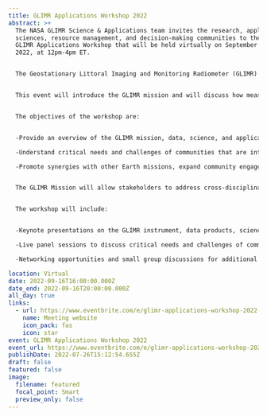 ```yaml
---
title: GLIMR Applications Workshop 2022
abstract: >+
  The NASA GLIMR Science & Applications team invites the research, applied
  sciences, resource management, and decision-making communities to the 1st
  GLIMR Applications Workshop that will be held virtually on September 16th,
  2022, at 12pm-4pm ET.


  The Geostationary Littoral Imaging and Monitoring Radiometer (GLIMR) is NASA’s new satellite mission that will provide unique high frequency, high spatial, high accuracy, and hyper-spectral observations to quantify and understand key coastal ocean processes that vary on short temporal and spatial scales. GLIMR will provide federal, state, and local agencies with vital information on coastal hazards (such as oil spills, harmful algal blooms, post-storm assessment, and water quality) for improved response, containment, and public advisories both at sea and along the coast. From its geostationary vantage point, GLIMR will advance coastal science, enabling improved management and hazard mitigation that benefit human health, ecosystem health, and the national economy.


  This event will introduce the GLIMR mission and will discuss how measurements from the vantage point of geostationary orbit offer an unprecedented potential to benefit society, inform stakeholders, and support decision-making in the context of coastal hazards, disasters, resource management, human health, food security, climate change, and ecological forecasting.


  The objectives of the workshop are:


  -Provide an overview of the GLIMR mission, data, science, and applications

  -Understand critical needs and challenges of communities that are interested in working with GLIMR data and identify ways to address these challenges

  -Promote synergies with other Earth missions, expand community engagement within the GLIMR Communities of Practice and Potential as well as other stakeholders, and identify opportunities for capacity development


  The GLIMR Mission will allow stakeholders to address cross-disciplinary research and applied science. This event encourages collaboration across disciplines and invites participation of individuals and organizations with diverse backgrounds and areas of expertise, across different sectors and countries.


  The workshop will include:


  -Keynote presentations on the GLIMR instrument, data products, science and applications foci areas, and multi-mission synergies.

  -Live panel sessions to discuss critical needs and challenges of communities that are interested in working with GLIMR data and identify ways to address these challenges

  -Networking opportunities and small group discussions for additional feedback

location: Virtual
date: 2022-09-16T16:00:00.000Z
date_end: 2022-09-16T20:00:00.000Z
all_day: true
links:
  - url: https://www.eventbrite.com/e/glimr-applications-workshop-2022-tickets-377349381157
    name: Meeting website
    icon_pack: fas
    icon: star
event: GLIMR Applications Workshop 2022
event_url: https://www.eventbrite.com/e/glimr-applications-workshop-2022-tickets-377349381157
publishDate: 2022-07-26T15:12:54.655Z
draft: false
featured: false
image:
  filename: featured
  focal_point: Smart
  preview_only: false
---
```

